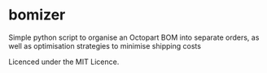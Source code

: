 # bomizer
Simple python script to organise an Octopart BOM into separate orders, as well as optimisation strategies to minimise shipping costs

Licenced under the MIT Licence.

